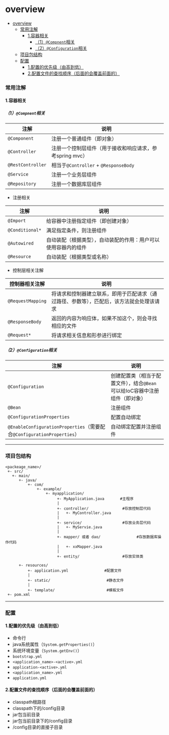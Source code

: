 # overview

<!-- @import "[TOC]" {cmd="toc" depthFrom=1 depthTo=6 orderedList=false} -->
<!-- code_chunk_output -->

- [overview](#overview)
    - [常用注解](#常用注解)
      - [1.容器相关](#1容器相关)
        - [（1）`@Compnent`相关](#1compnent相关)
        - [（2）`@Configuration`相关](#2configuration相关)
    - [项目包结构](#项目包结构)
    - [配置](#配置)
      - [1.配置的优先级（由高到低）](#1配置的优先级由高到低)
      - [2.配置文件的查找顺序（后面的会覆盖前面的）](#2配置文件的查找顺序后面的会覆盖前面的)

<!-- /code_chunk_output -->

### 常用注解

#### 1.容器相关

##### （1）`@Compnent`相关

|注解|说明|
|-|-|
|`@Component`|注册一个普通组件（即对象）|
|`@Controller`|注册一个控制层组件（用于接收和响应请求，参考spring mvc）|
|`@RestController`|相当于`@Controller` + `@ResponseBody`|
|`@Service`|注册一个业务层组件|
|`@Repository`|注册一个数据库层组件|

* 注册相关

|注解|说明|
|-|-|
|`@Import`|给容器中注册指定组件（即创建对象）|
|`@Conditional*`|满足指定条件，则注册组件|
|`@Autowired`|自动装配（根据类型），自动装配的作用：用户可以使用容器内的组件|
|`@Resource`|自动装配（根据类型或名称）|


* 控制层相关注解

|控制器相关注解|说明|
|-|-|
|`@RequestMapping`|将请求和控制器建立联系，即用于匹配请求（通过路径、参数等），匹配后，该方法就会处理该请求|
|`@ResponseBody`|返回的内容为响应体，如果不加这个，则会寻找相应的文件|
|`@Request*`|将请求相关信息和形参进行绑定|

##### （2）`@Configuration`相关

|注解|说明|
|-|-|
|`@Configuration`|创建配置类（相当于配置文件），结合`@Bean`可以给IoC容器中注册组件（即对象）|
|`@Bean`|注册组件|
|`@ConfigurationProperties`|配置自动绑定|
|`@EnableConfigurationProperties`（需要配合`@ConfigurationProperties`）|自动绑定配置并注册组件|

***

### 项目包结构

```shell
<packeage_name>/
 +- src/
   +- main/
      +- java/
          +- com/
              +- example/
                  +- myapplication/
                       +- MyApplication.java       #主程序
                       |
                       +- controller/               #存放控制层代码
                       |   +- MyController.java
                       |
                       +- service/                  #存放业务层代码
                       |   +- MyServie.java
                       |
                       +- mapper/ 或者 dao/                #存放数据库操作代码
                       |   +- xxMapper.java
                       |
                       +- entity/                   #存放实体类

      +- resources/
          +- application.yml                #配置文件
          |
          +- static/                         #静态文件
          |
          +- template/                       #模板文件
 +- pom.xml
```

***

### 配置

#### 1.配置的优先级（由高到低）

* 命令行
* java系统属性（`System.getProperties()`）
* 系统环境变量（`System.getEnv()`）
* `bootstrap.yml`
* `<application_name>-<active>.yml`
* `application-<active>.yml`
* `<application_name>.yml`
* `application.yml`

#### 2.配置文件的查找顺序（后面的会覆盖前面的）
* classpath根路径
* classpath下的/config目录
* jar包当前目录
* jar包当前目录下的/config目录
* /config目录的直接子目录
